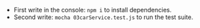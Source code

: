 
- First write in the console: `npm i` to install dependencies.
- Second write: `mocha 03carService.test.js` to run the test suite.
